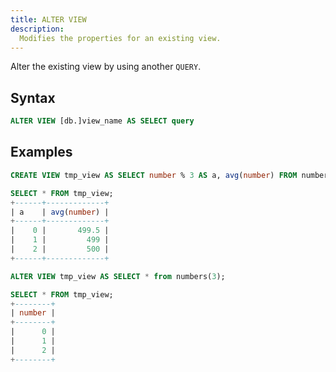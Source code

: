 ```yaml
---
title: ALTER VIEW
description:
  Modifies the properties for an existing view.
---
```


Alter the existing view by using another `QUERY`.

## Syntax

```sql
ALTER VIEW [db.]view_name AS SELECT query
```

## Examples

```sql
CREATE VIEW tmp_view AS SELECT number % 3 AS a, avg(number) FROM numbers(1000) GROUP BY a ORDER BY a;

SELECT * FROM tmp_view;
+------+-------------+
| a    | avg(number) |
+------+-------------+
|    0 |       499.5 |
|    1 |         499 |
|    2 |         500 |
+------+-------------+

ALTER VIEW tmp_view AS SELECT * from numbers(3);

SELECT * FROM tmp_view;
+--------+
| number |
+--------+
|      0 |
|      1 |
|      2 |
+--------+
```
